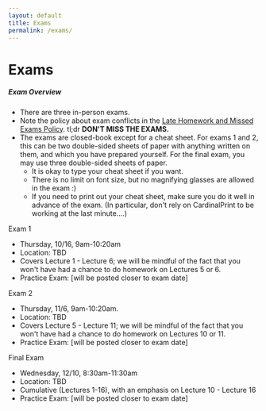 ```yaml
---
layout: default
title: Exams
permalink: /exams/
---
```


# Exams


<div class="panel">
<h5 class="card-title">Exam Overview</h5>
<ul>
<li> There are three in-person exams.</li>
<li> Note the policy about exam conflicts in the <a href="/policies/">Late Homework and Missed Exams Policy</a>. tl;dr <b>DON'T MISS THE EXAMS.</b></li>
<li> The exams are closed-book except for a cheat sheet.  For exams 1 and 2, this can be two double-sided sheets of paper with anything written on them, and which you have prepared yourself.  For the final exam, you may use three double-sided sheets of paper. 
<ul> 
<li> It is okay to type your cheat sheet if you want.</li>
<li> There is no limit on font size, but no magnifying glasses are allowed in the exam :) </li> 
<li> If you need to print out your cheat sheet, make sure you do it well in advance of the exam.  (In particular, don't rely on CardinalPrint to be working at the last minute....)</li>
</ul></li>
</ul>
</div>


<div class="card mb-4">
  <div class="card-header">
    Exam 1
  </div>
  <div class="card-body">
    <p class="card-text">
	<ul>
	<li> Thursday, 10/16, 9am-10:20am</li>
	<li> Location: TBD </li>
	<li> Covers Lecture 1 - Lecture 6; we will be mindful of the fact that you won't have had a chance to do homework on Lectures 5 or 6.</li>
	<li> Practice Exam: [will be posted closer to exam date] </li>
	</ul>
</p>
  </div>
</div>

<div class="card mb-4">
  <div class="card-header">
    Exam 2
  </div>
  <div class="card-body">
    <p class="card-text">
	<ul>
	<li> Thursday, 11/6, 9am-10:20am.</li>
	<li> Location: TBD </li>
	<li> Covers Lecture 5 - Lecture 11; we will be mindful of the fact that you won't have had a chance to do homework on Lectures 10 or 11.</li>
	<li> Practice Exam: [will be posted closer to exam date] </li>
	</ul>
</p>
  </div>
</div>

<div class="card mb-4">
  <div class="card-header">
    Final Exam
  </div>
  <div class="card-body">
    <p class="card-text">
	<ul>
	<li> Wednesday, 12/10, 8:30am-11:30am</li>
	<li> Location: TBD </li>
	<li> Cumulative (Lectures 1-16), with an emphasis on Lecture 10 - Lecture 16</li>
	<li> Practice Exam: [will be posted closer to exam date] </li>
	</ul>
</p>
  </div>
</div>
